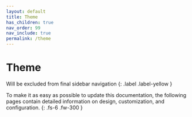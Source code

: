 ```yaml
---
layout: default
title: Theme
has_children: true
nav_order: 99
nav_include: true
permalink: /theme
---
```


# Theme

Will be excluded from final sidebar navigation
{: .label .label-yellow }

To make it as easy as possible to update this documentation, the following pages contain detailed information on design, customization, and configuration.
{: .fs-6 .fw-300 }

